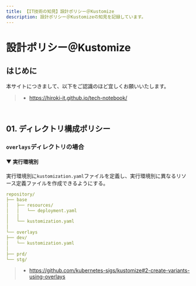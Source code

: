 ```yaml
---
title: 【IT技術の知見】設計ポリシー＠Kustomize
description: 設計ポリシー＠Kustomizeの知見を記録しています。
---
```


# 設計ポリシー＠Kustomize

## はじめに

本サイトにつきまして、以下をご認識のほど宜しくお願いいたします。

> - https://hiroki-it.github.io/tech-notebook/

<br>

## 01. ディレクトリ構成ポリシー

### `overlays`ディレクトリの場合

#### ▼ 実行環境別

実行環境別に`kustomization.yaml`ファイルを定義し、実行環境別に異なるリソース定義ファイルを作成できるようにする。

```yaml
repository/
├── base
│   ├── resources/
│   │   └── deployment.yaml
│   │
│   └── kustomization.yaml
│
└── overlays
├── dev/
│   └── kustomization.yaml
│
├── prd/
└── stg/
```

> - https://github.com/kubernetes-sigs/kustomize#2-create-variants-using-overlays

<br>
